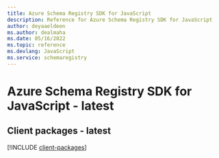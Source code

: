 ```yaml
---
title: Azure Schema Registry SDK for JavaScript
description: Reference for Azure Schema Registry SDK for JavaScript
author: deyaaeldeen
ms.author: dealmaha
ms.date: 05/16/2022
ms.topic: reference
ms.devlang: JavaScript
ms.service: schemaregistry
---
```

# Azure Schema Registry SDK for JavaScript - latest
## Client packages - latest
[!INCLUDE [client-packages](schema-registry-client-index.md)]

